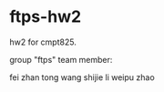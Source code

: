 ftps-hw2
========

hw2 for cmpt825.

group "ftps" 
team member:

fei zhan
tong wang
shijie li
weipu zhao
